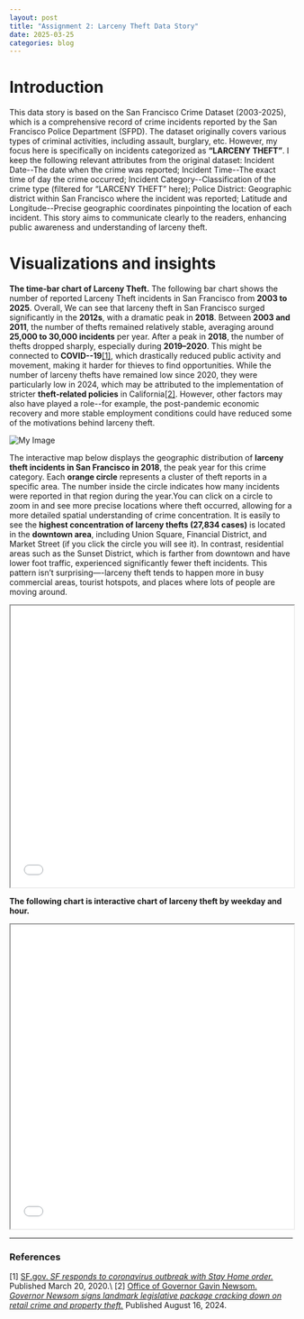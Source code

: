 ```yaml
---
layout: post
title: "Assignment 2: Larceny Theft Data Story"
date: 2025-03-25
categories: blog
---
```

# Introduction
This data story is based on the San Francisco Crime Dataset (2003-2025), which is a comprehensive record of crime incidents reported by the San Francisco Police Department (SFPD). The dataset originally covers various types of criminal activities, including assault, burglary, etc. However, my focus here is specifically on incidents categorized as **“LARCENY THEFT”**. I keep the following relevant attributes from the original dataset: Incident Date--The date when the crime was reported; Incident Time--The exact time of day the crime occurred; Incident Category--Classification of the crime type (filtered for “LARCENY THEFT” here); Police District: Geographic district within San Francisco where the incident was reported; Latitude and Longitude--Precise geographic coordinates pinpointing the location of each incident. This story aims to communicate clearly to the readers, enhancing public awareness and understanding of larceny theft.

# Visualizations and insights
**The time-bar chart of Larceny Theft.** The following bar chart shows the number of reported Larceny Theft incidents in San Francisco from **2003 to 2025**. Overall, We can see that larceny theft in San Francisco surged significantly in the **2012s**, with a dramatic peak in **2018**. Between **2003 and 2011**, the number of thefts remained relatively stable, averaging around **25,000 to 30,000 incidents** per year. After a peak in **2018**, the number of thefts dropped sharply, especially during **2019–2020**. This might be connected to **COVID--19**<a href="#ref1">[1]</a>, which drastically reduced public activity and movement, making it harder for thieves to find opportunities. While the number of larceny thefts have remained low since 2020, they were particularly low in 2024, which may be attributed to the implementation of stricter **theft-related policies** in California<a href="#ref1">[2]</a>. However, other factors may also have played a role--for example, the post-pandemic economic recovery and more stable employment conditions could have reduced some of the motivations behind larceny theft.

![My Image](https://ndszt.github.io/yst.github.io/images/larceny_theft_per_year.png)

The interactive map below displays the geographic distribution of **larceny theft incidents in San Francisco in 2018**, the peak year for this crime category. Each **orange circle** represents a cluster of theft reports in a specific area. The number inside the circle indicates how many incidents were reported in that region during the year.You can click on a circle to zoom in and see more precise locations where theft occurred, allowing for a more detailed spatial understanding of crime concentration.
It is easily to see the **highest concentration of larceny thefts (27,834 cases)** is located in the **downtown area**, including Union Square, Financial District, and Market Street (if you click the circle you will see it). In contrast, residential areas such as the Sunset District, which is farther from downtown and have lower foot traffic, experienced significantly fewer theft incidents. This pattern isn’t surprising—-larceny theft tends to happen more in busy commercial areas, tourist hotspots, and places where lots of people are moving around.

<iframe src="/yst.github.io/HTML/larceny_map_2018.html" width="100%" height="500"></iframe>

**The following chart is interactive chart of larceny theft by weekday and hour.**
<iframe src="/yst.github.io/HTML/larceny_theft_by_week.html" width="100%" height="540"></iframe>


---
### References
<span id="ref1">[1]</span> [SF.gov. *SF responds to coronavirus outbreak with Stay Home order.*](https://sf.gov/news/sf-responds-coronavirus-outbreak-stay-home-order) Published March 20, 2020.\\
<span id="ref1">[2]</span> [Office of Governor Gavin Newsom. *Governor Newsom signs landmark legislative package cracking down on retail crime and property theft.*](https://www.gov.ca.gov/2024/08/16/governor-newsom-signs-landmark-legislative-package-cracking-down-on-retail-crime-and-property-theft/) Published August 16, 2024.
